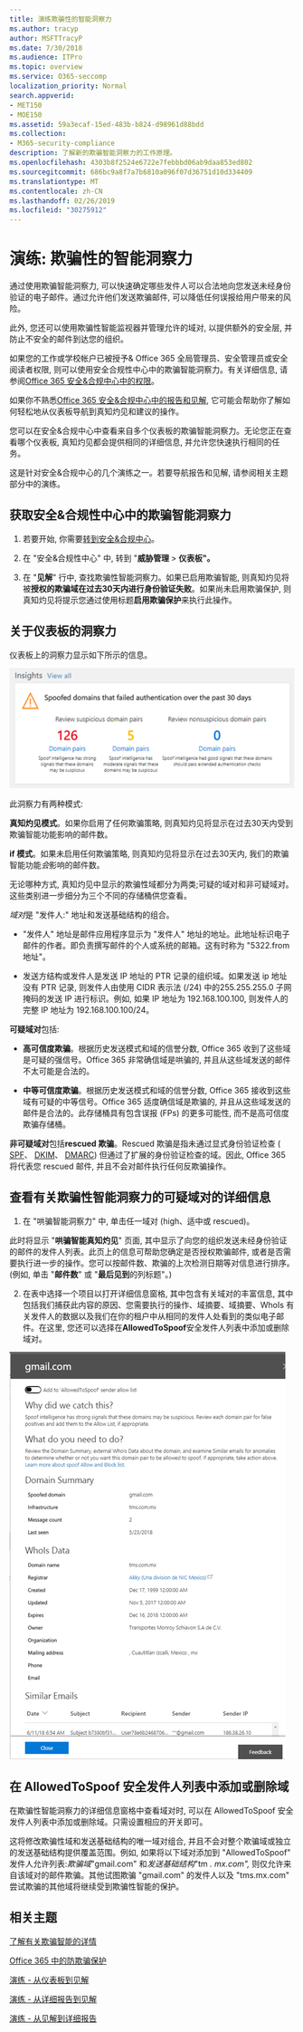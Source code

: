 ```yaml
---
title: 演练欺骗性的智能洞察力
ms.author: tracyp
author: MSFTTracyP
ms.date: 7/30/2018
ms.audience: ITPro
ms.topic: overview
ms.service: O365-seccomp
localization_priority: Normal
search.appverid:
- MET150
- MOE150
ms.assetid: 59a3ecaf-15ed-483b-b824-d98961d88bdd
ms.collection:
- M365-security-compliance
description: 了解新的欺骗智能洞察力的工作原理。
ms.openlocfilehash: 4303b8f2524e6722e7febbbd06ab9daa853ed802
ms.sourcegitcommit: 686bc9a8f7a7b6810a096f07d36751d10d334409
ms.translationtype: MT
ms.contentlocale: zh-CN
ms.lasthandoff: 02/26/2019
ms.locfileid: "30275912"
---
```

# <a name="walkthrough-spoof-intelligence-insight"></a>演练: 欺骗性的智能洞察力

通过使用欺骗智能洞察力, 可以快速确定哪些发件人可以合法地向您发送未经身份验证的电子邮件。通过允许他们发送欺骗邮件, 可以降低任何误报给用户带来的风险。
  
此外, 您还可以使用欺骗性智能监视器并管理允许的域对, 以提供额外的安全层, 并防止不安全的邮件到达您的组织。
  
如果您的工作或学校帐户已被授予&amp; Office 365 全局管理员、安全管理员或安全阅读者权限, 则可以使用安全合规性中心中的欺骗智能洞察力。有关详细信息, 请参阅[Office 365 安全&amp;合规中心中的权限](permissions-in-the-security-and-compliance-center.md)。
  
如果你不熟悉[Office 365 安全&amp;合规中心中的报告和见解](reports-and-insights-in-security-and-compliance.md), 它可能会帮助你了解如何轻松地从仪表板导航到真知灼见和建议的操作。
  
您可以在安全&amp;合规中心中查看来自多个仪表板的欺骗智能洞察力。无论您正在查看哪个仪表板, 真知灼见都会提供相同的详细信息, 并允许您快速执行相同的任务。
  
这是针对安全&amp;合规中心的几个演练之一。若要导航报告和见解, 请参阅相关主题部分中的演练。
  
## <a name="getting-to-the-spoof-intelligence-insight-in-the-security-amp-compliance-center"></a>获取安全&amp;合规性中心中的欺骗智能洞察力

1. 若要开始, 你需要[转到安全&amp;合规中心](go-to-the-securitycompliance-center.md)。
    
2. 在 "安全&amp;合规性中心" 中, 转到 "**威胁管理** \> **仪表板"。**
    
3. 在 "**见解**" 行中, 查找欺骗性智能洞察力。如果已启用欺骗智能, 则真知灼见将被**授权的欺骗域在过去30天内进行身份验证失败**。如果尚未启用欺骗保护, 则真知灼见将提示您通过使用标题**启用欺骗保护**来执行此操作。 
    
## <a name="about-the-insight-on-the-dashboard"></a>关于仪表板的洞察力

仪表板上的洞察力显示如下所示的信息。
  
![欺骗性智能洞察力的屏幕截图](media/28aeabac-c1a1-4d16-9fbe-14996f742a9a.png)
  
此洞察力有两种模式:
  
 **真知灼见模式**。如果你启用了任何欺骗策略, 则真知灼见将显示在过去30天内受到欺骗智能功能影响的邮件数。 
  
 **if 模式**。如果未启用任何欺骗策略, 则真知灼见将显示在过去30天内, 我们的欺骗智能功能*会*影响的邮件数。 
  
无论哪种方式, 真知灼见中显示的欺骗性域都分为两类;可疑的域对和非可疑域对。这些类别进一步细分为三个不同的存储桶供您查看。 
  
*域对*是 "发件人:" 地址和发送基础结构的组合。 
  
- "发件人" 地址是邮件应用程序显示为 "发件人" 地址的地址。此地址标识电子邮件的作者。即负责撰写邮件的个人或系统的邮箱。这有时称为 "5322.from 地址"。
    
- 发送方结构或发件人是发送 IP 地址的 PTR 记录的组织域。如果发送 ip 地址没有 PTR 记录, 则发件人由使用 CIDR 表示法 (/24) 中的255.255.255.0 子网掩码的发送 IP 进行标识。例如, 如果 IP 地址为 192.168.100.100, 则发件人的完整 IP 地址为 192.168.100.100/24。
    
 **可疑域对**包括: 
  
- **高可信度欺骗**。根据历史发送模式和域的信誉分数, Office 365 收到了这些域是可疑的强信号。Office 365 非常确信域是哄骗的, 并且从这些域发送的邮件不太可能是合法的。 
    
- **中等可信度欺骗**。根据历史发送模式和域的信誉分数, Office 365 接收到这些域有可疑的中等信号。Office 365 适度确信域是欺骗的, 并且从这些域发送的邮件是合法的。此存储桶具有包含误报 (FPs) 的更多可能性, 而不是高可信度欺骗存储桶。 
    
 **非可疑域对**包括**rescued 欺骗**。Rescued 欺骗是指未通过显式身份验证检查 ( [SPF](https://docs.microsoft.com/office365/SecurityCompliance/how-office-365-uses-spf-to-prevent-spoofing)、 [DKIM](https://docs.microsoft.com/office365/SecurityCompliance/use-dkim-to-validate-outbound-email)、 [DMARC](https://docs.microsoft.com/office365/SecurityCompliance/use-dmarc-to-validate-email)) 但通过了扩展的身份验证检查的域。因此, Office 365 将代表您 rescued 邮件, 并且不会对邮件执行任何反欺骗操作。 
  
## <a name="view-detailed-information-about-suspicious-domain-pairs-from-the-spoof-intelligence-insight"></a>查看有关欺骗性智能洞察力的可疑域对的详细信息

1. 在 "哄骗智能洞察力" 中, 单击任一域对 (high、适中或 rescued)。
  
此时将显示 "**哄骗智能真知灼见**" 页面, 其中显示了向您的组织发送未经身份验证的邮件的发件人列表。此页上的信息可帮助您确定是否授权欺骗邮件, 或者是否需要执行进一步的操作。您可以按邮件数、欺骗的上次检测日期等对信息进行排序。(例如, 单击 "**邮件数**" 或 "**最后见到**的列标题"。) 
    
2. 在表中选择一个项目以打开详细信息窗格, 其中包含有关域对的丰富信息, 其中包括我们捕获此内容的原因、您需要执行的操作、域摘要、域摘要、WhoIs 有关发件人的数据以及我们在你的租户中从相同的发件人处看到的类似电子邮件。在这里, 您还可以选择在**AllowedToSpoof**安全发件人列表中添加或删除域对。 
  
![欺骗智能洞察力详细信息窗格中的域的屏幕截图](media/03ad3e6e-2010-4e8e-b92e-accc8bbebb79.png)
  
## <a name="add-or-remove-a-domain-from-the-allowedtospoof-safe-sender-list"></a>在 AllowedToSpoof 安全发件人列表中添加或删除域

在欺骗性智能洞察力的详细信息窗格中查看域对时, 可以在 AllowedToSpoof 安全发件人列表中添加或删除域。只需设置相应的开关即可。
  
这将修改欺骗性域和发送基础结构的唯一域对组合, 并且不会对整个欺骗域或独立的发送基础结构提供覆盖范围。例如, 如果将以下域对添加到 "AllowedToSpoof" 发件人允许列表:*欺骗域*"gmail.com" 和*发送基础结构*"tm *. mx.com",* 则仅允许来自该域对的邮件欺骗。其他试图欺骗 "gmail.com" 的发件人以及 "tms.mx.com" 尝试欺骗的其他域将继续受到欺骗性智能的保护。 
  
## <a name="related-topics"></a>相关主题

[了解有关欺骗智能的详情](learn-about-spoof-intelligence.md)
  
[Office 365 中的防欺骗保护](anti-spoofing-protection.md)
  
[演练 - 从仪表板到见解](from-a-dashboard-to-an-insight.md)
  
[演练 - 从详细报告到见解](from-a-detailed-report-to-an-insight.md)
  
[演练 - 从见解到详细报告](from-an-insight-to-a-detailed-report.md)
  

